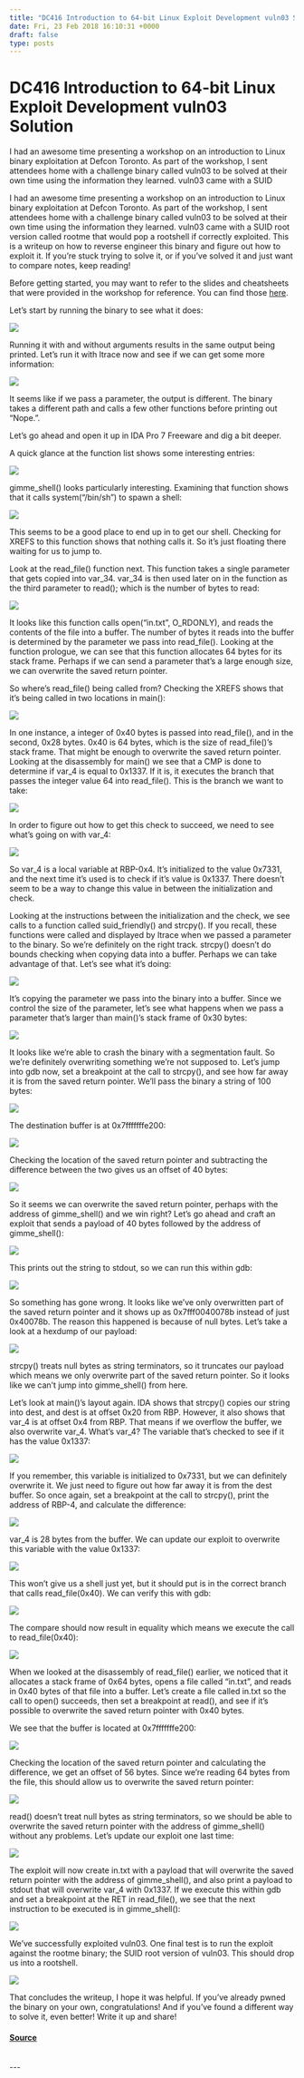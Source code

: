 ```yaml
---
title: "DC416 Introduction to 64-bit Linux Exploit Development vuln03 Solution"
date: Fri, 23 Feb 2018 16:10:31 +0000
draft: false
type: posts
---
```

# DC416 Introduction to 64-bit Linux Exploit Development vuln03 Solution





I had an awesome time presenting a workshop on an introduction to Linux binary exploitation at Defcon Toronto. As part of the workshop, I sent attendees home with a challenge binary called vuln03 to be solved at their own time using the information they learned. vuln03 came with a SUID

I had an awesome time presenting a workshop on an introduction to Linux binary exploitation at Defcon Toronto. As part of the workshop, I sent attendees home with a challenge binary called vuln03 to be solved at their own time using the information they learned. vuln03 came with a SUID root version called rootme that would pop a rootshell if correctly exploited. This is a writeup on how to reverse engineer this binary and figure out how to exploit it. If you’re stuck trying to solve it, or if you’ve solved it and just want to compare notes, keep reading!

Before getting started, you may want to refer to the slides and cheatsheets that were provided in the workshop for reference. You can find those [here](https://github.com/superkojiman/dc416-exploitdev-intro).

Let’s start by running the binary to see what it does:

![](/images/2018-02-23/00.png)

Running it with and without arguments results in the same output being printed. Let’s run it with ltrace now and see if we can get some more information:

![](/images/2018-02-23/01.png)

It seems like if we pass a parameter, the output is different. The binary takes a different path and calls a few other functions before printing out “Nope.”.

Let’s go ahead and open it up in IDA Pro 7 Freeware and dig a bit deeper.

A quick glance at the function list shows some interesting entries:

![](/images/2018-02-23/02.png)

gimme\_shell() looks particularly interesting. Examining that function shows that it calls system(“/bin/sh”) to spawn a shell:

![](/images/2018-02-23/03.png)

This seems to be a good place to end up in to get our shell. Checking for XREFS to this function shows that nothing calls it. So it’s just floating there waiting for us to jump to.

Look at the read\_file() function next. This function takes a single parameter that gets copied into var\_34. var\_34 is then used later on in the function as the third parameter to read(); which is the number of bytes to read:

![](/images/2018-02-23/04.png)

It looks like this function calls open(“in.txt”, O\_RDONLY), and reads the contents of the file into a buffer. The number of bytes it reads into the buffer is determined by the parameter we pass into read\_file(). Looking at the function prologue, we can see that this function allocates 64 bytes for its stack frame. Perhaps if we can send a parameter that’s a large enough size, we can overwrite the saved return pointer.

So where’s read\_file() being called from? Checking the XREFS shows that it’s being called in two locations in main():

![](/images/2018-02-23/05.png)

In one instance, a integer of 0x40 bytes is passed into read\_file(), and in the second, 0x28 bytes. 0x40 is 64 bytes, which is the size of read\_file()’s stack frame. That might be enough to overwrite the saved return pointer. Looking at the disassembly for main() we see that a CMP is done to determine if var\_4 is equal to 0x1337. If it is, it executes the branch that passes the integer value 64 into read\_file(). This is the branch we want to take:

![](/images/2018-02-23/06.png)

In order to figure out how to get this check to succeed, we need to see what’s going on with var\_4:

![](/images/2018-02-23/07.png)

So var\_4 is a local variable at RBP-0x4. It’s initialized to the value 0x7331, and the next time it’s used is to check if it’s value is 0x1337. There doesn’t seem to be a way to change this value in between the initialization and check.

Looking at the instructions between the initialization and the check, we see calls to a function called suid\_friendly() and strcpy(). If you recall, these functions were called and displayed by ltrace when we passed a parameter to the binary. So we’re definitely on the right track. strcpy() doesn’t do bounds checking when copying data into a buffer. Perhaps we can take advantage of that. Let’s see what it’s doing:

![](/images/2018-02-23/08.png)

It’s copying the parameter we pass into the binary into a buffer. Since we control the size of the parameter, let’s see what happens when we pass a parameter that’s larger than main()’s stack frame of 0x30 bytes:

![](/images/2018-02-23/09.png)

It looks like we’re able to crash the binary with a segmentation fault. So we’re definitely overwriting something we’re not supposed to. Let’s jump into gdb now, set a breakpoint at the call to strcpy(), and see how far away it is from the saved return pointer. We’ll pass the binary a string of 100 bytes:

![](/images/2018-02-23/10.png)

The destination buffer is at 0x7fffffffe200:

![](/images/2018-02-23/11.png)

Checking the location of the saved return pointer and subtracting the difference between the two gives us an offset of 40 bytes:

![](/images/2018-02-23/12.png)

So it seems we can overwrite the saved return pointer, perhaps with the address of gimme\_shell() and we win right? Let’s go ahead and craft an exploit that sends a payload of 40 bytes followed by the address of gimme\_shell():

![](/images/2018-02-23/13.png)

This prints out the string to stdout, so we can run this within gdb:

![](/images/2018-02-23/14.png)

So something has gone wrong. It looks like we’ve only overwritten part of the saved return pointer and it shows up as 0x7fff0040078b instead of just 0x40078b. The reason this happened is because of null bytes. Let’s take a look at a hexdump of our payload:

![](/images/2018-02-23/15.png)

strcpy() treats null bytes as string terminators, so it truncates our payload which means we only overwrite part of the saved return pointer. So it looks like we can’t jump into gimme\_shell() from here.

Let’s look at main()’s layout again. IDA shows that strcpy() copies our string into dest, and dest is at offset 0x20 from RBP. However, it also shows that var\_4 is at offset 0x4 from RBP. That means if we overflow the buffer, we also overwrite var\_4. What’s var\_4? The variable that’s checked to see if it has the value 0x1337:

![](/images/2018-02-23/16.png)

If you remember, this variable is initialized to 0x7331, but we can definitely overwrite it. We just need to figure out how far away it is from the dest buffer. So once again, set a breakpoint at the call to strcpy(), print the address of RBP-4, and calculate the difference:

![](/images/2018-02-23/17.png)

var\_4 is 28 bytes from the buffer. We can update our exploit to overwrite this variable with the value 0x1337:

![](/images/2018-02-23/18.png)

This won’t give us a shell just yet, but it should put is in the correct branch that calls read\_file(0x40). We can verify this with gdb:

![](/images/2018-02-23/19.png)

The compare should now result in equality which means we execute the call to read\_file(0x40):

![](/images/2018-02-23/20.png)

When we looked at the disassembly of read\_file() earlier, we noticed that it allocates a stack frame of 0x64 bytes, opens a file called “in.txt”, and reads in 0x40 bytes of that file into a buffer. Let’s create a file called in.txt so the call to open() succeeds, then set a breakpoint at read(), and see if it’s possible to overwrite the saved return pointer with 0x40 bytes.

We see that the buffer is located at 0x7fffffffe200:

![](/images/2018-02-23/21.png)

Checking the location of the saved return pointer and calculating the difference, we get an offset of 56 bytes. Since we’re reading 64 bytes from the file, this should allow us to overwrite the saved return pointer:

![](/images/2018-02-23/22.png)

read() doesn’t treat null bytes as string terminators, so we should be able to overwrite the saved return pointer with the address of gimme\_shell() without any problems. Let’s update our exploit one last time:

![](/images/2018-02-23/23.png)

The exploit will now create in.txt with a payload that will overwrite the saved return pointer with the address of gimme\_shell(), and also print a payload to stdout that will overwrite var\_4 with 0x1337. If we execute this within gdb and set a breakpoint at the RET in read\_file(), we see that the next instruction to be executed is in gimme\_shell():

![](/images/2018-02-23/24.png)

We’ve successfully exploited vuln03. One final test is to run the exploit against the rootme binary; the SUID root version of vuln03. This should drop us into a rootshell.

![](/images/2018-02-23/25.png)

That concludes the writeup, I hope it was helpful. If you’ve already pwned the binary on your own, congratulations! And if you’ve found a different way to solve it, even better! Write it up and share!

#### [Source](http://blog.techorganic.com/2018/02/23/dc416-introduction-to-64-bit-linux-exploit-development-vuln03-solution/)

<br/>
---
